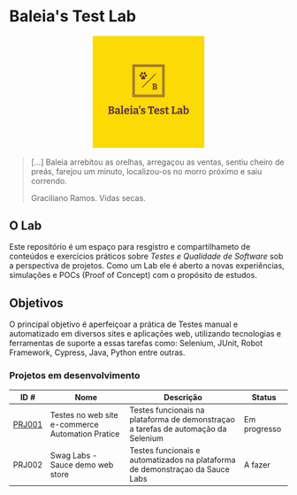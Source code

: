 # Baleia's Test Lab

<p align="center">
 <img src="logo.png?raw=true" alt="Baleia Test Lab Logo" width="40%" height="40%" />
</p>

> [...] Baleia arrebitou as orelhas, arregaçou as ventas, sentiu cheiro de preás, farejou um minuto, localizou-os no morro próximo e saiu correndo.
> 
> Graciliano Ramos. Vidas secas.

## O Lab

Este repositório é um espaço para resgistro e compartilhameto de conteúdos e exercícios práticos sobre *Testes e Qualidade de Software* sob a perspectiva de projetos. Como um Lab ele é aberto a novas experiências, simulações e POCs (Proof of Concept) com o propósito de estudos. 

## Objetivos

O principal objetivo é aperfeiçoar a prática de Testes manual e automatizado em diversos sites e aplicações web, utilizando tecnologias e ferramentas de suporte a essas tarefas como: Selenium, JUnit, Robot Framework, Cypress, Java, Python entre outras.


### Projetos em desenvolvimento


|ID #| Nome | Descrição | Status |
|-|-|-|-|
|[PRJ001](https://github.com/joaopaulomoreira/project-btl-prj001/blob/main/README.md)|Testes no web site e-commerce Automation Pratice|Testes funcionais na plataforma de demonstraçao a tarefas de automação da Selenium|Em progresso|
|PRJ002|Swag Labs - Sauce demo web store |Testes funcionais e automatizados na plataforma de demonstraçao da Sauce Labs|A fazer|



